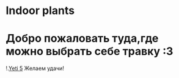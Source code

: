 # Indoor plants
# Добро пожаловать туда,где можно выбрать себе травку :3
!.[Yeti 5](https://github.com/Mongushsaikhana/plants/blob/main/fon.jpg)
Желаем удачи!
